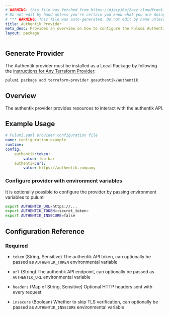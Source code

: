 ```yaml
---
# WARNING: this file was fetched from https://djoiyj6oj2oxz.cloudfront.net/docs/registry.opentofu.org/goauthentik/authentik/2025.8.0/index.md
# Do not edit by hand unless you're certain you know what you are doing!
# *** WARNING: This file was auto-generated. Do not edit by hand unless you're certain you know what you are doing! ***
title: Authentik Provider
meta_desc: Provides an overview on how to configure the Pulumi Authentik provider.
layout: package
---
```


## Generate Provider

The Authentik provider must be installed as a Local Package by following the [instructions for Any Terraform Provider](https://www.pulumi.com/registry/packages/terraform-provider/):

```bash
pulumi package add terraform-provider goauthentik/authentik
```
## Overview

The authentik provider provides resources to interact with the authentik API.
## Example Usage

```yaml
# Pulumi.yaml provider configuration file
name: configuration-example
runtime:
config:
    authentik:token:
        value: foo-bar
    authentik:url:
        value: https://authentik.company

```
### Configure provider with environment variables
It is optionally possible to configure the provider by passing environment variables to pulumi
```bash
export AUTHENTIK_URL=https://...
export AUTHENTIK_TOKEN=<secret_token>
export AUTHENTIK_INSECURE=false
```
## Configuration Reference
### Required

- `token` (String, Sensitive) The authentik API token, can optionally be passed as `AUTHENTIK_TOKEN` environmental variable
- `url` (String) The authentik API endpoint, can optionally be passed as `AUTHENTIK_URL` environmental variable

- `headers` (Map of String, Sensitive) Optional HTTP headers sent with every request
- `insecure` (Boolean) Whether to skip TLS verification, can optionally be passed as `AUTHENTIK_INSECURE` environmental variable